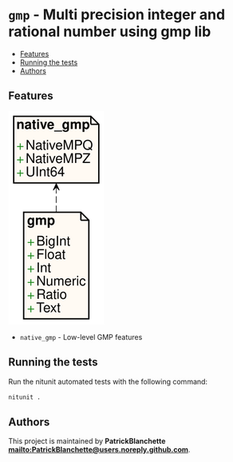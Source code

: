 # `gmp` - Multi precision integer and rational number using gmp lib

* [Features](#Features)
* [Running the tests](#Running-the-tests)
* [Authors](#Authors)

## Features

![Diagram for `gmp`](uml-gmp.svg)

* `native_gmp` - Low-level GMP features

## Running the tests

Run the nitunit automated tests with the following command:

~~~bash
nitunit .
~~~

## Authors

This project is maintained by **PatrickBlanchette <mailto:PatrickBlanchette@users.noreply.github.com>**.
